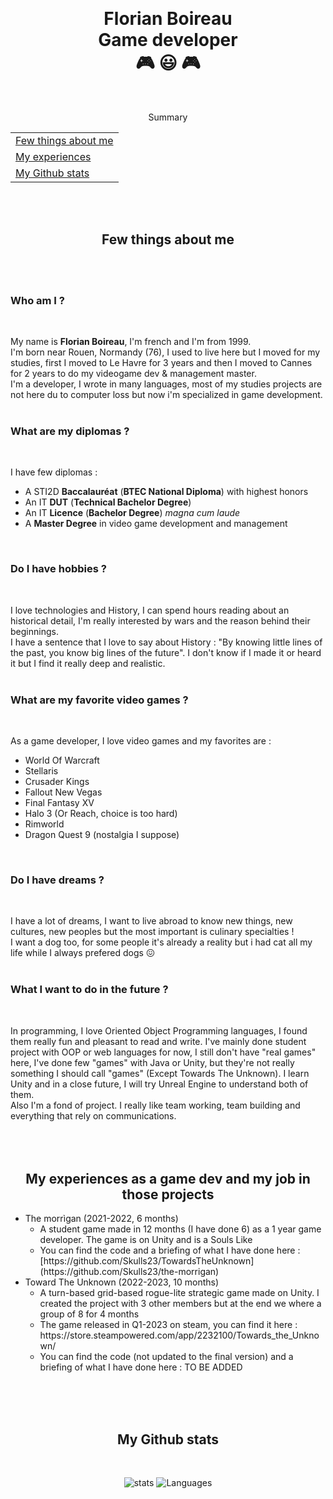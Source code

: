 <!--
**Skulls23/Skulls23** is a ✨ _special_ ✨ repository because its `README.md` (this file) appears on your GitHub profile. -->

<br/><h1 align="center">Florian Boireau<br/>Game developer<br/>🎮 😃 🎮</h1><br/>


<p align="center">Summary</p>
<div align="center">
   <table>
      <tr>
         <td>
            <a href="#aboutMe">Few things about me</a>
         </td>
      </tr>
      <tr>
         <td>
            <a href="#experiences">My experiences</a>
         </td>
      </tr>
      <tr>
         <td>
            <a href="#stats">My Github stats</a>
         </td>
      </tr>
   </table>
</div>


<br/><br/>
<h2 align="center" id="aboutMe">Few things about me</h2><br/>
<br/>


<h3>Who am I ?</h3>
<br/>


My name is <b>Florian Boireau</b>, I'm french and I'm from 1999. <br/>
I'm born near Rouen, Normandy (76), I used to live here but I moved for my studies, first I moved to Le Havre for 3 years and then I moved to Cannes for 2 years to do my videogame dev & management master.<br/>
I'm a developer, I wrote in many languages, most of my studies projects are not here du to computer loss but now i'm specialized in game development.<br/>
<br/>


<h3>What are my diplomas ?</h3>
<br/>


I have few diplomas :

   <ul>
     <li>A STI2D <b>Baccalauréat</b> (<b>BTEC National Diploma</b>) with highest honors</li>
     <li>An IT <b>DUT</b> (<b>Technical Bachelor Degree</b>)</li>
     <li>An IT <b>Licence</b> (<b>Bachelor Degree</b>) <i>magna cum laude</i></li>
     <li>A <b>Master Degree</b> in video game development and management</li>
   </ul>
<br/>

   
<h3>Do I have hobbies ?</h3>
<br/>


I love technologies and History, I can spend hours reading about an historical detail, I'm really interested by wars and the reason behind their beginnings.<br/>
I have a sentence that I love to say about History : "By knowing little lines of the past, you know big lines of the future". I don't know if I made it or heard it but I find it really deep and realistic.<br/>
<br/>


<h3>What are my favorite video games ?</h3>
<br/>


As a game developer, I love video games and my favorites are :
 
 <ul>
   <li>World Of Warcraft</li>
   <li>Stellaris</li>
   <li>Crusader Kings</li>
   <li>Fallout New Vegas</i></li>
   <li>Final Fantasy XV</li>
   <li>Halo 3 (Or Reach, choice is too hard)</li>
   <li>Rimworld</li>
   <li>Dragon Quest 9 (nostalgia I suppose)</li>
</ul>
<br/>


<h3>Do I have dreams ?</h3>
<br/>


I have a lot of dreams, I want to live abroad to know new things, new cultures, new peoples but the most important is culinary specialties !<br/>
I want a dog too, for some people it's already a reality but i had cat all my life while I always prefered dogs 😖 <br/>
<br/>


<h3>What I want to do in the future ?</h3>
<br/>


In programming, I love Oriented Object Programming languages, I found them really fun and pleasant to read and write. I've mainly done student project with OOP or web languages for now, I still don't have "real games" here, I've done few "games" with Java or Unity, but they're not really something I should call "games" (Except Towards The Unknown). I learn Unity and in a close future, I will try Unreal Engine to understand both of them.<br/>
Also I'm a fond of project. I really like team working, team building and everything that rely on communications.<br/>
<br/><br/><br/>


<h2 align="center" id="experiences">My experiences as a game dev and my job in those projects</h2>

<ul>
   <li>The morrìgan (2021-2022, 6 months)
      <ul>
         <li>
            A student game made in 12 months (I have done 6) as a 1 year game developer. The game is on Unity and is a Souls Like
         </li>
         <li>
            You can find the code and a briefing of what I have done here : [https://github.com/Skulls23/TowardsTheUnknown](https://github.com/Skulls23/the-morrigan)
         </li>
      </ul>
   </li>
   <li>Toward The Unknown (2022-2023, 10 months)<br/>
      <ul>
         <li>
            A turn-based grid-based rogue-lite strategic game made on Unity. I created the project with 3 other members but at the end we where a group of 8 for 4 months
         </li>
         <li>
            The game released in Q1-2023 on steam, you can find it here : https://store.steampowered.com/app/2232100/Towards_the_Unknown/
         </li>
         <li>
            You can find the code (not updated to the final version) and a briefing of what I have done here : TO BE ADDED
         </li>
      </ul>
   </li>
</ul>
<br/><br/><br/>


<h2 align="center" id="stats">My Github stats</h2>
<br/>


<!--
- 🔭 I’m currently working on many projects due to highschool.
- 🌱 I’m currently learning php.
- 👯 I’m looking to collaborate on ...
- 🤔 I’m looking for help with ...
- 💬 Ask me about ...
- 📫 How to reach me: florian.boireau.pro@hotmail.com
- 😄 Pronouns: ...
- ⚡ Fun fact: ...
-->


<div align="center">
   
![stats](https://github-readme-stats.vercel.app/api?username=Skulls23&hide_border=true&theme=midnight-purple&show_icons=true&count_private=true)
![Languages](https://github-readme-stats.vercel.app/api/top-langs/?username=Skulls23&hide_border=true&hide=shaderlab&layout=compact&theme=midnight-purple&langs_count=10)

</div>
